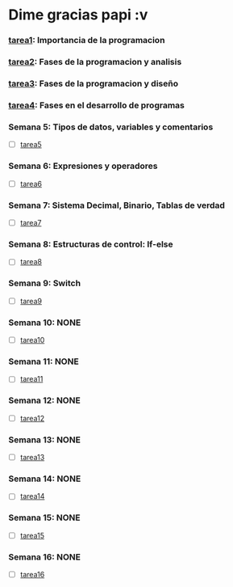 # Dime gracias papi :v


### [tarea1](SEMANA1/README.md): Importancia de la programacion

### [tarea2](SEMANA2/README.md): Fases de la programacion y analisis

### [tarea3](SEMANA3/README.md): Fases de la programacion y diseño

### [tarea4](SEMANA4/README.md): Fases en el desarrollo de programas

### Semana 5: Tipos de datos, variables y comentarios
- [ ] [tarea5](SEMANA5/README.md)

### Semana 6: Expresiones y operadores
- [ ] [tarea6](SEMANA6/README.md)

### Semana 7: Sistema Decimal, Binario, Tablas de verdad
- [ ] [tarea7](SEMANA7/README.md)

### Semana 8: Estructuras de control: If-else
- [ ] [tarea8](SEMANA8/README.md)

### Semana 9: Switch
- [ ] [tarea9](SEMANA9/README.md)

### Semana 10: NONE
- [ ] [tarea10](SEMANA10/README.md)

### Semana 11: NONE
- [ ] [tarea11](SEMANA11/README.md)

### Semana 12: NONE
- [ ] [tarea12](SEMANA12/README.md)

### Semana 13: NONE
- [ ] [tarea13](SEMANA13/README.md)

### Semana 14: NONE
- [ ] [tarea14](SEMANA14/README.md)

### Semana 15: NONE
- [ ] [tarea15](SEMANA15/README.md)

### Semana 16: NONE
- [ ] [tarea16](SEMANA16/README.md)

